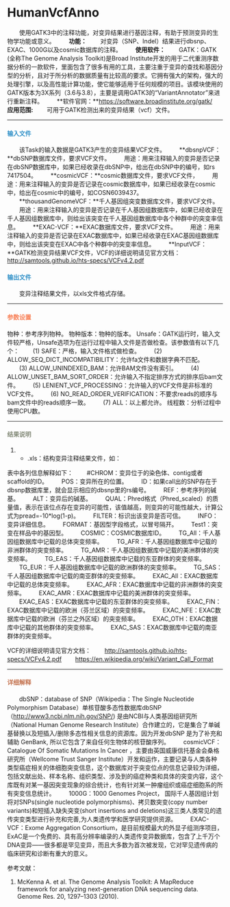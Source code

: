 # HumanVcfAnno
　　使用GATK3中的注释功能，对变异结果进行基因注释，有助于预测变异的生物学功能或意义。
　　**功能：**
　　对变异（SNP、Indel）结果进行dbsnp、EXAC、1000G以及cosmic数据库的注释。
　　**使用软件：**
　　GATK：GATK (全称The Genome Analysis Toolkit)是Broad Institute开发的用于二代重测序数据分析的一款软件，里面包含了很多有用的工具，主要注重于变异的查找和基因分型的分析，且对于所分析的数据质量有比较高的要求。它拥有强大的架构，强大的处理引擎，以及高性能计算功能，使它能够适用于任何规模的项目。该模块使用的GATK版本为3X系列（3.6与3.8），主要是调用GATK3的“VariantAnnotator”来进行重新注释。
　　**软件官网：**https://software.broadinstitute.org/gatk/ 
　　**应用范围:**
　　可用于GATK检测出来的变异结果（vcf）文件。

***
#### **<i class="glyphicon glyphicon-log-in" aria-hidden="true" style="color:#3090C7"></i><span style="color:#3090C7"> 输入文件**
　　该Task的输入数据是GATK3产生的变异结果VCF文件。
　　**dbsnpVCF：**dbSNP数据库文件，要求VCF文件。
　　用途：用来注释输入的变异是否记录在dbSNP数据库中，如果已经收录在dbSNP中，给出在dbSNP中的编号，如rs 7417504。
　　**cosmicVCF：**cosmic数据库文件，要求VCF文件，
　　用途：用来注释输入的变异是否记录在cosmic数据库中，如果已经收录在cosmic中，给出在cosmic中的编号，如COSN6039437。
　　**thousandGenomeVCF：**千人基因组突变数据库文件，要求VCF文件。
　　用途：用来注释输入的变异是否记录在千人基因组数据库中，如果已经收录在千人基因组数据库中，则给出该突变在千人基因组数据库中各个种群中的突变率信息。
　　**EXAC-VCF：**EXAC数据库文件，要求VCF文件。
　　用途：用来注释输入的变异是否记录在EXAC数据库中，如果已经收录在EXAC基因组数据库中，则给出该突变在EXAC中各个种群中的突变率信息。
　　**InputVCF：**GATK检测变异结果VCF文件，VCF的详细说明请见官方文档： http://samtools.github.io/hts-specs/VCFv4.2.pdf


#### **<i class="glyphicon glyphicon-log-out" aria-hidden="true" style="color:#3090C7"></i><span style="color:#3090C7"> 输出文件**
　　变异注释结果文件，以xls文件格式存储。

***
#### **<i class="fa fa-cog" aria-hidden="true" style="color:#F88158"></i> <span style="color:#F88158">参数设置**

<label id='species'>物种：</label>参考序列物种。
<label id='speciesVersion'>物种版本：</label>物种的版本。
<label id='unsafe'>Unsafe：</label>GATK运行时，输入文件较严格，Unsafe选项为在运行过程中输入文件是否做检查。该参数值有以下几个：
　　(1) SAFE：严格，输入文件格式做检查。
　　(2) ALLOW_SEQ_DICT_INCOMPATIBILITY：允许fa文件和数据字典不匹配。
　　(3) ALLOW_UNINDEXED_BAM：允许BAM文件没有索引。
　　(4) ALLOW_UNSET_BAM_SORT_ORDER：允许输入不指定排序方式的排序后bam文件。
　　(5) LENIENT_VCF_PROCESSING：允许输入的VCF文件是非标准的VCF文件。
　　(6) NO_READ_ORDER_VERIFICATION：不要求reads的顺序与bam文件中的reads顺序一致。
　　(7) ALL：以上都允许。
<label id='thread'>线程数：</label>分析过程中使用CPU数。


***
#### **<i class="fa fa-file-text" aria-hidden="true" style="color:#848b79"></i><span style="color:#848b79"> 结果说明**
1) * .xls：结构变异注释结果文件，如：
<div style="text-align:center"><img data-src="1.png" width="800px"  ></img></div>
表中各列信息解释如下：
　　#CHROM：变异位于的染色体、contig或者scaffold的ID。
　　POS：变异所在的位置。
　　ID：如果call出的SNP存在于dbsnp数据库里，就会显示相应的dbsnp里的rs编号。
　　REF：参考序列的碱基。
　　ALT：变异后的碱基。
　　QUAL：Phred格式（Phred_scaled）的质量值，表示在该位点存在变异的可能性，该值越高，则变异的可能性越大，计算公式为pread=-10*log(1-p)。
　　FILTER：标识出该变异是否可信。
　　INFO：变异详细信息。
　　FORMAT：基因型字段格式，以冒号隔开。
　　Test1：突变在样品中的基因型。
　　COSMIC：COSMIC数据库ID。
　　TG_All：千人基因组数据库中记载的总体突变频率。
　　TG_AFR：千人基因组数据库中记载的非洲群体的突变频率。
　　TG_AMR：千人基因组数据库中记载的美洲群体的突变频率。
　　TG_EAS：千人基因组数据库中记载的东亚群体的突变频率。
　　TG_EUR：千人基因组数据库中记载的欧洲群体的突变频率。
　　TG_SAS：千人基因组数据库中记载的南亚群体的突变频率。
　　EXAC_All：EXAC数据库中记载的总体突变频率。
　　EXAC_AFR：EXAC数据库中记载的非洲群体的突变频率。
　　EXAC_AMR：EXAC数据库中记载的美洲群体的突变频率。
　　EXAC_EAS：EXAC数据库中记载的东亚群体的突变频率。
　　EXAC_FIN：EXAC数据库中记载的欧洲（芬兰区域）的突变频率。
　　EXAC_NFE：EXAC数据库中记载的欧洲（芬兰之外区域）的突变频率。
　　EXAC_OTH：EXAC数据库中记载的其他群体的突变频率。
　　EXAC_SAS：EXAC数据库中记载的南亚群体的突变频率。

VCF的详细说明请见官方文档：
　　http://samtools.github.io/hts-specs/VCFv4.2.pdf
　　https://en.wikipedia.org/wiki/Variant_Call_Format
  
  ***
#### **<span class="glyphicon glyphicon-paperclip" aria-hidden="true" style="color:#C47451"></span></i><span style="color:#C47451"> 详细解释**

　　dbSNP：database of SNP（Wikipedia：The Single Nucleotide Polymorphism Database）单核苷酸多态性数据库dbSNP（http://www3.ncbi.nlm.nih.gov/SNP/) 是由NCBI与人类基因组研究所（National Human Genome Research Institute）合作建立的，它是集合了单碱基替换以及短插入/删除多态性相关信息的资源库。因为开发dbSNP 是为了补充和辅助 GenBank, 所以它包含了来自任何生物体的核苷酸序列。
　　cosmicVCF： Catalogue Of Somatic Mutations In Cancer ，主要由英国威康信托基金会桑格研究所（Wellcome Trust Sanger Institute）开发和运作，主要记录与人类各种类型癌症相关的体细胞突变信息，这个数据库对于突变位点的信息记录较为详细，包括文献出处、样本名称、组织类型、涉及到的癌症种类和具体的突变内容，这个库既有对某一基因突变现象的综合统计，也有针对某一肿瘤组织或癌症细胞系的所有突变信息统计。
　　1000G：1000 Genomes Project， 国际千人基因组计划将对SNPs(single nucleotide polymorphisms)、拷贝数突变(copy number variants)和短插入缺失突变(short insertions and deletions)这三类人类常见的遗传突变类型进行补充和完善,为人类遗传学和医学研究提供资源。
　　EXAC-VCF：Exome Aggregation Consortium，是目前规模最大的外显子组测序项目，ExAC是一个免费的、具有高分辨率编录的人类遗传变异数据库，包含了上千万个DNA变异——很多都是罕见变异，而且大多数为首次被发现，它对罕见遗传病的临床研究和诊断有重大的意义。

参考文献：
1.	McKenna A. et al. The Genome Analysis Toolkit: A MapReduce framework for analyzing next-generation DNA sequencing data. Genome Res. 20, 1297–1303 (2010).

  


